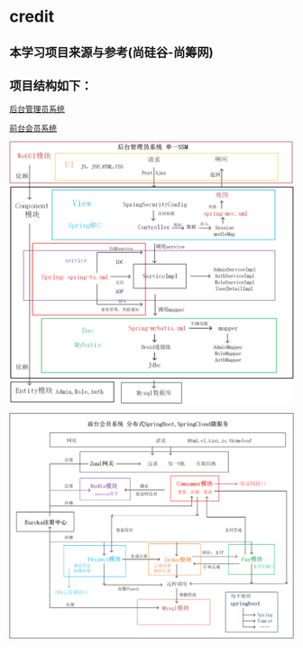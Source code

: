# credit
## 本学习项目来源与参考(尚硅谷-尚筹网)
## 项目结构如下：
[后台管理员系统](creditfunding-admin-parent)

[前台会员系统](creditfunding-member-parent)

![后台管理员系统](basystem.png)

![前台会员系统](fdmsystem.png)
